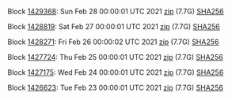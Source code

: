 Block [1429368](https://insight.dash.org/insight/block/000000000000000a4f20ce4f998e8026602dea323e55e632dff6b30111739a68): Sun Feb 28 00:00:01 UTC 2021 [zip](https://dash-bootstrap.ams3.digitaloceanspaces.com/mainnet/2021-02-28/bootstrap.dat.zip) (7.7G) [SHA256](https://dash-bootstrap.ams3.digitaloceanspaces.com/mainnet/2021-02-28/sha256.txt)

Block [1428819](https://insight.dash.org/insight/block/000000000000000e88ee3511fafa63a76be7242c7690efc281fc3fc4115d7780): Sat Feb 27 00:00:01 UTC 2021 [zip](https://dash-bootstrap.ams3.digitaloceanspaces.com/mainnet/2021-02-27/bootstrap.dat.zip) (7.7G) [SHA256](https://dash-bootstrap.ams3.digitaloceanspaces.com/mainnet/2021-02-27/sha256.txt)

Block [1428271](https://insight.dash.org/insight/block/00000000000000072eaf27188c446ead17a1dedd9a8397c04ba4f0b199b2c2d2): Fri Feb 26 00:00:02 UTC 2021 [zip](https://dash-bootstrap.ams3.digitaloceanspaces.com/mainnet/2021-02-26/bootstrap.dat.zip) (7.7G) [SHA256](https://dash-bootstrap.ams3.digitaloceanspaces.com/mainnet/2021-02-26/sha256.txt)

Block [1427724](https://insight.dash.org/insight/block/0000000000000010e6b35983c1cfceb9f588e0733142f0d17dab23b3537873e8): Thu Feb 25 00:00:01 UTC 2021 [zip](https://dash-bootstrap.ams3.digitaloceanspaces.com/mainnet/2021-02-25/bootstrap.dat.zip) (7.7G) [SHA256](https://dash-bootstrap.ams3.digitaloceanspaces.com/mainnet/2021-02-25/sha256.txt)

Block [1427175](https://insight.dash.org/insight/block/0000000000000014ec92394562b5807b67460030fef5a567236bb90df21cc175): Wed Feb 24 00:00:01 UTC 2021 [zip](https://dash-bootstrap.ams3.digitaloceanspaces.com/mainnet/2021-02-24/bootstrap.dat.zip) (7.7G) [SHA256](https://dash-bootstrap.ams3.digitaloceanspaces.com/mainnet/2021-02-24/sha256.txt)

Block [1426623](https://insight.dash.org/insight/block/0000000000000003bf72ead5490315451e2e457112a3ea7f6243c2fbd13fe0fb): Tue Feb 23 00:00:01 UTC 2021 [zip](https://dash-bootstrap.ams3.digitaloceanspaces.com/mainnet/2021-02-23/bootstrap.dat.zip) (7.7G) [SHA256](https://dash-bootstrap.ams3.digitaloceanspaces.com/mainnet/2021-02-23/sha256.txt)

